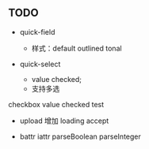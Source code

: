 ## TODO

- quick-field
  - 样式：default outlined tonal

- quick-select
  - value checked;
  - 支持多选

checkbox value checked test

- upload 增加 loading accept

- battr iattr parseBoolean parseInteger
